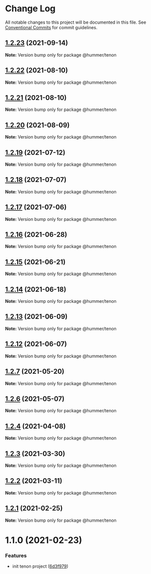 # Change Log

All notable changes to this project will be documented in this file.
See [Conventional Commits](https://conventionalcommits.org) for commit guidelines.

## [1.2.23](https://github.com.cnpmjs.org/didi/Hummer/compare/@hummer/tenon@1.2.22...@hummer/tenon@1.2.23) (2021-09-14)

**Note:** Version bump only for package @hummer/tenon





## [1.2.22](https://github.com.cnpmjs.org/didi/Hummer/compare/@hummer/tenon@1.2.21...@hummer/tenon@1.2.22) (2021-08-10)

**Note:** Version bump only for package @hummer/tenon





## [1.2.21](https://github.com.cnpmjs.org/didi/Hummer/compare/@hummer/tenon@1.2.20...@hummer/tenon@1.2.21) (2021-08-10)

**Note:** Version bump only for package @hummer/tenon





## [1.2.20](https://github.com.cnpmjs.org/didi/Hummer/compare/@hummer/tenon@1.2.19...@hummer/tenon@1.2.20) (2021-08-09)

**Note:** Version bump only for package @hummer/tenon





## [1.2.19](https://github.com/didi/Hummer/compare/@hummer/tenon@1.2.18...@hummer/tenon@1.2.19) (2021-07-12)

**Note:** Version bump only for package @hummer/tenon





## [1.2.18](https://github.com/didi/Hummer/compare/@hummer/tenon@1.2.17...@hummer/tenon@1.2.18) (2021-07-07)

**Note:** Version bump only for package @hummer/tenon





## [1.2.17](https://github.com/didi/Hummer/compare/@hummer/tenon@1.2.16...@hummer/tenon@1.2.17) (2021-07-06)

**Note:** Version bump only for package @hummer/tenon





## [1.2.16](https://github.com/didi/Hummer/compare/@hummer/tenon@1.2.15...@hummer/tenon@1.2.16) (2021-06-28)

**Note:** Version bump only for package @hummer/tenon





## [1.2.15](https://github.com/didi/Hummer/compare/@hummer/tenon@1.2.14...@hummer/tenon@1.2.15) (2021-06-21)

**Note:** Version bump only for package @hummer/tenon





## [1.2.14](https://github.com/didi/Hummer/compare/@hummer/tenon@1.2.13...@hummer/tenon@1.2.14) (2021-06-18)

**Note:** Version bump only for package @hummer/tenon





## [1.2.13](https://github.com/didi/Hummer/compare/@hummer/tenon@1.2.12...@hummer/tenon@1.2.13) (2021-06-09)

**Note:** Version bump only for package @hummer/tenon





## [1.2.12](https://github.com/didi/Hummer/compare/@hummer/tenon@1.2.11...@hummer/tenon@1.2.12) (2021-06-07)

**Note:** Version bump only for package @hummer/tenon





## [1.2.7](https://github.com/didi/Hummer/compare/tenon_1.2.2...tenon_1.2.7) (2021-05-20)

**Note:** Version bump only for package @hummer/tenon





## [1.2.6](https://github.com/didi/Hummer/compare/tenon_1.2.2...tenon_1.2.6) (2021-05-07)

**Note:** Version bump only for package @hummer/tenon





## [1.2.4](https://github.com/didi/Hummer/compare/tenon_1.2.2...tenon_1.2.4) (2021-04-08)

**Note:** Version bump only for package @hummer/tenon





## [1.2.3](https://github.com/didi/Hummer/compare/tenon_1.2.2...tenon_1.2.3) (2021-03-30)

**Note:** Version bump only for package @hummer/tenon





## [1.2.2](https://github.com/didi/Hummer/compare/tenon_1.2.1...tenon_1.2.2) (2021-03-11)

**Note:** Version bump only for package @hummer/tenon





## [1.2.1](https://github.com/didi/Hummer/compare/tenon_1.2.0...tenon_1.2.1) (2021-02-25)

**Note:** Version bump only for package @hummer/tenon





# 1.1.0 (2021-02-23)


### Features

* init tenon project ([6d3f979](https://github.com/didi/Hummer/commit/6d3f97983f4174dc1591e67cc1183862785d1ccc))

